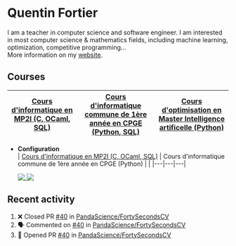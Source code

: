 # Quentin Fortier

I am a teacher in computer science and software engineer. I am interested in most computer science & mathematics fields, including machine learning, optimization, competitive programming...  
More information on my [website](https://github.com/fortierq/fortierq.github.io). 

## Courses

| [Cours d'informatique en MP2I (C, OCaml, SQL)](https://github.com/mp2i-fsm/mp2i-2021) | [Cours d'informatique commune de 1ère année en CPGE (Python, SQL)](https://github.com/fortierq/itc1) | [Cours d'optimisation en Master Intelligence artificelle (Python)](https://github.com/fortierq/oc-m1-2021) |
|---|---|---|

- **Configuration**  
| [Cours d'informatique en MP2I (C, OCaml, SQL)](https://github.com/mp2i-fsm/mp2i-2021) | Cours d'informatique commune de 1ère année en CPGE (Python) |  |
|---|---|---|

  <a href="https://github.com/fortierq/mp2i-jupyter-docker">
    <img align="top" src="https://github-readme-stats.vercel.app/api/pin/?username=fortierq&repo=mp2i-jupyter-docker" />
  </a>
  <a href="https://github.com/fortierq/texmf">
    <img align="top" src="https://github-readme-stats.vercel.app/api/pin/?username=fortierq&repo=texmf" />
  </a>
</div>

## Recent activity

<!--START_SECTION:activity-->
1. ❌ Closed PR [#40](https://github.com/PandaScience/FortySecondsCV/pull/40) in [PandaScience/FortySecondsCV](https://github.com/PandaScience/FortySecondsCV)
2. 🗣 Commented on [#40](https://github.com/PandaScience/FortySecondsCV/issues/40) in [PandaScience/FortySecondsCV](https://github.com/PandaScience/FortySecondsCV)
3. 💪 Opened PR [#40](https://github.com/PandaScience/FortySecondsCV/pull/40) in [PandaScience/FortySecondsCV](https://github.com/PandaScience/FortySecondsCV)
<!--END_SECTION:activity-->
